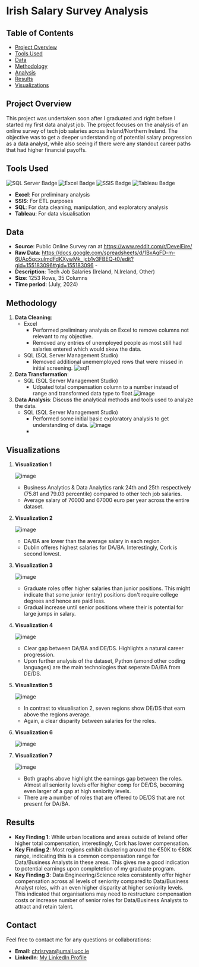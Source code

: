 # Irish Salary Survey Analysis

## Table of Contents

- [Project Overview](#project-overview)
- [Tools Used](#tools-used)
- [Data](#data)
- [Methodology](#methodology)
- [Analysis](#analysis)
- [Results](#results)
- [Visualizations](#visualizations)

## Project Overview

This project was undertaken soon after I graduated and right before I started my first data analyst job. The project focuses on the analysis of an online survey of tech job salaries across Ireland/Northern Ireland. The objective was to get a deeper understanding of potential salary progression as a data analyst, while also seeing if there were any standout career paths that had higher financial payoffs.

## Tools Used
![SQL Server Badge](https://img.shields.io/badge/SQL_Server-CC2927?style=for-the-badge&logo=Microsoft-SQL-Server&logoColor=white)
![Excel Badge](https://img.shields.io/badge/Excel-217346?style=for-the-badge&logo=Microsoft-Excel&logoColor=white)
![SSIS Badge](https://img.shields.io/badge/SSIS-003366?style=for-the-badge&logo=Microsoft&logoColor=white)
![Tableau Badge](https://img.shields.io/badge/Tableau-E97627?style=for-the-badge&logo=Tableau&logoColor=white)
- **Excel**: For preliminary analysis
- **SSIS**: For ETL purposes
- **SQL**: For data cleaning, manipulation, and exploratory analysis
- **Tableau**: For data visualisation

## Data

- **Source**: Public Online Survey ran at https://www.reddit.com/r/DevelEire/
- **Raw Data**: https://docs.google.com/spreadsheets/d/1BxAgFD-m-6UAo5gcxulmdFdKXywMk_jcb1v3FBEQ-t0/edit?gid=155183096#gid=155183096 - 
- **Description**: Tech Job Salaries (Ireland, N.Ireland, Other)
- **Size**: 1253 Rows, 35 Columns
- **Time period**: (July, 2024)

## Methodology

1. **Data Cleaning**:
   - Excel
       - Performed preliminary analysis on Excel to remove columns not relevant to my objective.
       - Removed any entries of unemployed people as most still had salaries entered which would skew the data.
   - SQL (SQL Server Management Studio)
       - Removed additional unememployed rows that were missed in initial screening. ![sql1](https://github.com/user-attachments/assets/65f25e5b-a09c-457c-8ce2-975d3e76e9e0)
2. **Data Transformation**:
   - SQL (SQL Server Management Studio)
       - Udpated total compensation column to a number instead of range and transformed data type to float.![image](https://github.com/user-attachments/assets/4330e367-e9e5-4200-a1c4-41c38ad94fd8)
3. **Data Analysis**: Discuss the analytical methods and tools used to analyze the data.
   - SQL (SQL Server Management Studio)
       - Performed some initial basic exploratory analysis to get understanding of data. ![image](https://github.com/user-attachments/assets/62e24d6a-ab11-4a3f-88f7-bf3162f95253)
       - 
## Visualizations

1. **Visualization 1**

   ![image](https://github.com/user-attachments/assets/ab7ca3a4-2056-47fc-8bef-f232da3330c7)

   - Business Analytics & Data Analytics rank 24th and 25th respectively (75.81 and 79.03 percentile) compared to other tech job salaries.
   - Average salary of 70000 and 67000 euro per year across the entire dataset.
     
2. **Visualization 2**

   ![image](https://github.com/user-attachments/assets/ea4611a1-49a9-4641-bf48-755feeb7e69c)

   - DA/BA are lower than the average salary in each region.
   - Dublin offeres highest salaries for DA/BA. Interestingly, Cork is second lowest.

3. **Visualization 3**

   ![image](https://github.com/user-attachments/assets/99d74d03-ea2c-41aa-998a-8f4bd567c4cd)

   - Graduate roles offer higher salaries than junior positions. This might indicate that some junior (entry) positions don't require college degrees and hence are paid less.
   - Gradual increase until senior positions where their is potential for large jumps in salary.

4. **Visualization 4**

   ![image](https://github.com/user-attachments/assets/e22f266f-6fb2-4630-94f4-373d518cc8af)

   - Clear gap between DA/BA and DE/DS. Highlights a natural career progression.
   - Upon further analysis of the dataset, Python (amond other coding languages) are the main technologies that seperate DA/BA from DE/DS.

5. **Visualization 5**

   ![image](https://github.com/user-attachments/assets/a52dc2ff-bb63-41fe-90bf-c29e6c263f06)


   - In contrast to visualisation 2, seven regions show DE/DS that earn above the regions average.
   - Again, a clear disparity between salaries for the roles.

6. **Visualization 6**

   ![image](https://github.com/user-attachments/assets/974b990b-98a2-42fb-84e7-5d042bb83715)

7. **Visualization 7**


   ![image](https://github.com/user-attachments/assets/345859ba-d9ee-4969-98b8-42a65d892876)


   - Both graphs above highlight the earnings gap between the roles. Almost all seniority levels offer higher comp for DE/DS, becoming even larger of a gap at high seniority levels.
   - There are a number of roles that are offered to DE/DS that are not present for DA/BA.


## Results

- **Key Finding 1**: While urban locations and areas outside of Ireland offer higher total compensation, interestingly, Cork has lower compensation.
- **Key Finding 2**: Most regions exhibit clustering around the €50K to €80K range, indicating this is a common compensation range for Data/Business Analysts in these areas. This gives me a good indication to potential earnings upon completetion of my graduate program.
- **Key Finding 3**: Data Engineering/Science roles consistently offer higher compensation across all levels of seniority compared to Data/Business Analyst roles, with an even higher disparity at higher seniority levels. This indicated that organisations may need to restructure compensation costs or increase number of senior roles for Data/Business Analysts to attract and retain talent. 

## Contact

Feel free to contact me for any questions or collaborations:

- **Email**: [chrisryan@umail.ucc.ie](mailto:your-email@example.com)
- **LinkedIn**: [My LinkedIn Profile](https://www.linkedin.com/in/christopher-ryan-8229a81b9/)

